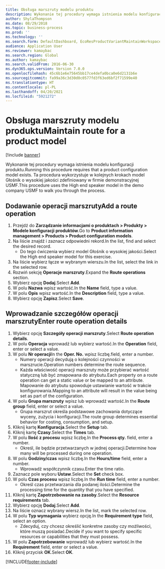 ```yaml
---
title: Obsługa marszruty modelu produktu
description: Wykonanie tej procedury wymaga istnienia modelu konfiguracji produktu.
author: ShylaThompson
ms.date: 08/29/2018
ms.topic: business-process
ms.prod: ''
ms.technology: ''
ms.search.form: DefaultDashboard, EcoResProductVariantMaintainWorkspace, PCProductConfigurationModelListPage, PCProductConfigurationModelDetails, PCRouteOperationDetails, WrkCtrCapabilityLookUp
audience: Application User
ms.reviewer: kamaybac
ms.search.region: Global
ms.author: kamaybac
ms.search.validFrom: 2016-06-30
ms.dyn365.ops.version: Version 7.0.0
ms.openlocfilehash: 45c6b1e6e75645bb17ce4defa0bca0e6d2131b6e
ms.sourcegitcommit: fa99a36c3d30d0c0577fd3f63ed6bf2f71599e40
ms.translationtype: HT
ms.contentlocale: pl-PL
ms.lasthandoff: 04/20/2021
ms.locfileid: "5921272"
---
```

# <a name="maintain-route-for-a-product-model"></a><span data-ttu-id="4c158-103">Obsługa marszruty modelu produktu</span><span class="sxs-lookup"><span data-stu-id="4c158-103">Maintain route for a product model</span></span>

[!include [banner](../../includes/banner.md)]

<span data-ttu-id="4c158-104">Wykonanie tej procedury wymaga istnienia modelu konfiguracji produktu.</span><span class="sxs-lookup"><span data-stu-id="4c158-104">Running this procedure requires that a product configuration model exists.</span></span> <span data-ttu-id="4c158-105">Ta procedura wykorzystuje w kolejnych krokach model Głośnik o wysokiej jakości zdefiniowany w firmie demonstracyjnej USMF.</span><span class="sxs-lookup"><span data-stu-id="4c158-105">This procedure uses the High end speaker model in the demo company USMF to walk you through the process.</span></span>

## <a name="add-a-route-operation"></a><span data-ttu-id="4c158-106">Dodawanie operacji marszruty</span><span class="sxs-lookup"><span data-stu-id="4c158-106">Add a route operation</span></span>

1. <span data-ttu-id="4c158-107">Przejdź do **Zarządzanie informacjami o produktach \> Produkty \> Modele konfiguracji produktów**.</span><span class="sxs-lookup"><span data-stu-id="4c158-107">Go to **Product information management \> Products \> Product configuration models**.</span></span>
1. <span data-ttu-id="4c158-108">Na liście znajdź i zaznacz odpowiedni rekord.</span><span class="sxs-lookup"><span data-stu-id="4c158-108">In the list, find and select the desired record.</span></span>
    * <span data-ttu-id="4c158-109">Do tego ćwiczenia wybierz model Głośnik o wysokiej jakości.</span><span class="sxs-lookup"><span data-stu-id="4c158-109">Select the High end speaker model for this exercise.</span></span>  
1. <span data-ttu-id="4c158-110">Na liście wybierz łącze w wybranym wierszu.</span><span class="sxs-lookup"><span data-stu-id="4c158-110">In the list, select the link in the selected row.</span></span>
1. <span data-ttu-id="4c158-111">Rozwiń sekcję **Operacje marszruty**.</span><span class="sxs-lookup"><span data-stu-id="4c158-111">Expand the **Route operations** section.</span></span>
1. <span data-ttu-id="4c158-112">Wybierz opcję **Dodaj**.</span><span class="sxs-lookup"><span data-stu-id="4c158-112">Select **Add**.</span></span>
1. <span data-ttu-id="4c158-113">W polu **Nazwa** wpisz wartość.</span><span class="sxs-lookup"><span data-stu-id="4c158-113">In the **Name** field, type a value.</span></span>
1. <span data-ttu-id="4c158-114">W polu **Opis** wpisz wartość.</span><span class="sxs-lookup"><span data-stu-id="4c158-114">In the **Description** field, type a value.</span></span>
1. <span data-ttu-id="4c158-115">Wybierz opcję **Zapisz**.</span><span class="sxs-lookup"><span data-stu-id="4c158-115">Select **Save**.</span></span>

## <a name="enter-route-operation-details"></a><span data-ttu-id="4c158-116">Wprowadzanie szczegółów operacji marszruty</span><span class="sxs-lookup"><span data-stu-id="4c158-116">Enter route operation details</span></span>

1. <span data-ttu-id="4c158-117">Wybierz opcję **Szczegóły operacji marszruty**.</span><span class="sxs-lookup"><span data-stu-id="4c158-117">Select **Route operation details**.</span></span>
1. <span data-ttu-id="4c158-118">W polu **Operacja** wprowadź lub wybierz wartość.</span><span class="sxs-lookup"><span data-stu-id="4c158-118">In the **Operation** field, enter or select a value.</span></span>
1. <span data-ttu-id="4c158-119">W polu **Nr operacji**</span><span class="sxs-lookup"><span data-stu-id="4c158-119">In the **Oper. No.**</span></span> <span data-ttu-id="4c158-120">wpisz liczbę.</span><span class="sxs-lookup"><span data-stu-id="4c158-120">field, enter a number.</span></span>
    * <span data-ttu-id="4c158-121">Numery operacji decydują o kolejności czynności w marszrucie.</span><span class="sxs-lookup"><span data-stu-id="4c158-121">Operation numbers determine the route sequence.</span></span>  
    * <span data-ttu-id="4c158-122">Każda właściwość operacji marszruty może przybierać wartość statyczną lub być zmapowana do atrybutu.</span><span class="sxs-lookup"><span data-stu-id="4c158-122">Each property on a route operation can get a static value or be mapped to an attribute.</span></span> <span data-ttu-id="4c158-123">Mapowanie do atrybutu spowoduje ustawianie wartość w trakcie konfigurowania.</span><span class="sxs-lookup"><span data-stu-id="4c158-123">Mapping to an attribute will result in the value being set as part of the configuration.</span></span>  
1. <span data-ttu-id="4c158-124">W polu **Grupa marszruty** wpisz lub wprowadź wartość.</span><span class="sxs-lookup"><span data-stu-id="4c158-124">In the **Route group** field, enter or select a value.</span></span>
    * <span data-ttu-id="4c158-125">Grupa marszrut określa podstawowe zachowania dotyczące wyceny, zużycia i konfiguracji.</span><span class="sxs-lookup"><span data-stu-id="4c158-125">The route group determines essential behavior for costing, consumption, and setup.</span></span>  
1. <span data-ttu-id="4c158-126">Kliknij kartę **Konfiguracja**.</span><span class="sxs-lookup"><span data-stu-id="4c158-126">Select the **Setup** tab.</span></span>
1. <span data-ttu-id="4c158-127">Kliknij kartę **Czasy**.</span><span class="sxs-lookup"><span data-stu-id="4c158-127">Select the **Times** tab.</span></span>
1. <span data-ttu-id="4c158-128">W polu **Ilość z procesu** wpisz liczbę.</span><span class="sxs-lookup"><span data-stu-id="4c158-128">In the **Process qty.** field, enter a number.</span></span>
    * <span data-ttu-id="4c158-129">Określ, ile będzie przetwarzanych w jednej operacji.</span><span class="sxs-lookup"><span data-stu-id="4c158-129">Determine how many will be processed during one operation.</span></span>  
1. <span data-ttu-id="4c158-130">W polu **Godziny/czas** wpisz liczbę.</span><span class="sxs-lookup"><span data-stu-id="4c158-130">In the **Hours/time** field, enter a number.</span></span>
    * <span data-ttu-id="4c158-131">Wprowadź współczynnik czasu.</span><span class="sxs-lookup"><span data-stu-id="4c158-131">Enter the time ratio.</span></span>  
1. <span data-ttu-id="4c158-132">Zaznacz pole wyboru **Ustaw**.</span><span class="sxs-lookup"><span data-stu-id="4c158-132">Select the **Set** check box.</span></span>
1. <span data-ttu-id="4c158-133">W polu **Czas procesu** wpisz liczbę.</span><span class="sxs-lookup"><span data-stu-id="4c158-133">In the **Run time** field, enter a number.</span></span>
    * <span data-ttu-id="4c158-134">Określ czas przetwarzania dla podanej ilości.</span><span class="sxs-lookup"><span data-stu-id="4c158-134">Determine the processing time for the quantity that you have specified.</span></span>  
1. <span data-ttu-id="4c158-135">Kliknij kartę **Zapotrzebowanie na zasoby**.</span><span class="sxs-lookup"><span data-stu-id="4c158-135">Select the **Resource requirements** tab.</span></span>
1. <span data-ttu-id="4c158-136">Wybierz opcję **Dodaj**.</span><span class="sxs-lookup"><span data-stu-id="4c158-136">Select **Add**.</span></span>
1. <span data-ttu-id="4c158-137">Na liście oznacz wybrany wiersz.</span><span class="sxs-lookup"><span data-stu-id="4c158-137">In the list, mark the selected row.</span></span>
1. <span data-ttu-id="4c158-138">W polu **Typ wymagania** wybierz opcję.</span><span class="sxs-lookup"><span data-stu-id="4c158-138">In the **Requirement type** field, select an option.</span></span>
    * <span data-ttu-id="4c158-139">Zdecyduj, czy chcesz określić konkretne zasoby czy możliwości, które muszą posiadać.</span><span class="sxs-lookup"><span data-stu-id="4c158-139">Decide if you want to specify specific resources or capabilities that they must possess.</span></span>  
1. <span data-ttu-id="4c158-140">W polu **Zapotrzebowanie** wprowadź lub wybierz wartość.</span><span class="sxs-lookup"><span data-stu-id="4c158-140">In the **Requirement** field, enter or select a value.</span></span>
1. <span data-ttu-id="4c158-141">Kliknij przycisk **OK**.</span><span class="sxs-lookup"><span data-stu-id="4c158-141">Select **OK**.</span></span>



[!INCLUDE[footer-include](../../../includes/footer-banner.md)]